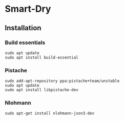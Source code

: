 # Smart-Dry

## Installation

### Build essentials

```
sudo apt update
sudo apt install build-essential
```

### Pistache

```
sudo add-apt-repository ppa:pistache+team/unstable
sudo apt update
sudo apt install libpistache-dev
```

### Nlohmann
```
sudo apt-get install nlohmann-json3-dev
```
